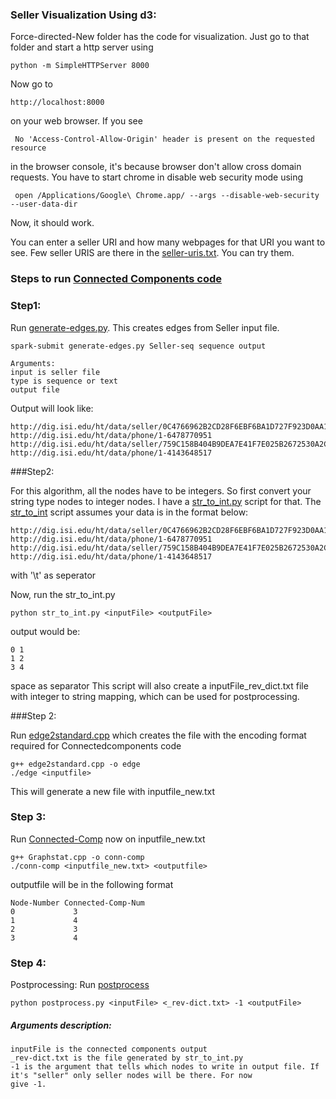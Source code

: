 
### Seller Visualization Using d3:

Force-directed-New folder has the code for visualization. Just go to that folder and start a http server using 
```
python -m SimpleHTTPServer 8000
```
Now go to 
```
http://localhost:8000 
```
on your web browser.
If you see 
```
 No 'Access-Control-Allow-Origin' header is present on the requested resource
```
in the browser console, it's because browser don't allow cross domain requests. You have to start chrome in disable web security mode using
```
 open /Applications/Google\ Chrome.app/ --args --disable-web-security --user-data-dir
 ```
 Now, it should work.

You can enter a seller URI and how many webpages for that URI you want to see. Few seller URIS are there in the [seller-uris.txt](https://github.com/usc-isi-i2/dig-graph-analytics/blob/master/Visualizations/Force-Directed-New/seller-uris.txt). You can try them.


### Steps to run [Connected Components code](https://github.com/linhongseba/ConnectedComponent)

### Step1:
Run [generate-edges.py](https://github.com/usc-isi-i2/dig-graph-analytics/blob/master/Visualizations/util-scripts/generate-edges.py). This creates edges from Seller input file. 

```
spark-submit generate-edges.py Seller-seq sequence output

Arguments:
input is seller file
type is sequence or text
output file
```
Output will look like:

```
http://dig.isi.edu/ht/data/seller/0C4766962B2CD28F6EBF6BA1D727F923D0AA1331	http://dig.isi.edu/ht/data/phone/1-6478770951
http://dig.isi.edu/ht/data/seller/759C158B404B9DEA7E41F7E025B2672530A2C0D7	http://dig.isi.edu/ht/data/phone/1-4143648517

```



###Step2: 

For this algorithm, all the nodes have to be integers. So first convert your string type nodes to integer nodes. I have
a [str_to_int.py](https://github.com/usc-isi-i2/dig-graph-analytics/blob/master/Visualizations/util-scripts/str_to_int.py) script for that. 
The [str_to_int](https://github.com/usc-isi-i2/dig-graph-analytics/blob/master/Visualizations/util-scripts/str_to_int.py) script assumes your data is in the format below:

```
http://dig.isi.edu/ht/data/seller/0C4766962B2CD28F6EBF6BA1D727F923D0AA1331	http://dig.isi.edu/ht/data/phone/1-6478770951
http://dig.isi.edu/ht/data/seller/759C158B404B9DEA7E41F7E025B2672530A2C0D7	http://dig.isi.edu/ht/data/phone/1-4143648517
```
with '\t' as seperator

Now, run the str_to_int.py
```
python str_to_int.py <inputFile> <outputFile>
```
output would be:
```
0 1
1 2 
3 4   
```
space as separator
This script will also create a inputFile_rev_dict.txt file with integer to string mapping, which can be used for postprocessing.

###Step 2:

Run [edge2standard.cpp](https://github.com/linhongseba/MaximumClique/blob/master/util/edge2standard.cpp) which creates the file with the encoding format required for Connectedcomponents code

```
g++ edge2standard.cpp -o edge
./edge <inputfile> 
```
This will generate a new file with inputfile_new.txt

### Step 3:
Run [Connected-Comp](https://github.com/linhongseba/ConnectedComponent/blob/master/Connected_Comp/Graphstat.cpp) now on 
inputfile_new.txt
```
g++ Graphstat.cpp -o conn-comp
./conn-comp <inputfile_new.txt> <outputfile>
```
outputfile will be in the following format
```
Node-Number Connected-Comp-Num
0             3
1             4
2             3
3             4
```


### Step 4:
Postprocessing:
Run [postprocess](https://github.com/usc-isi-i2/dig-graph-analytics/blob/master/Visualizations/util-scripts/postprocess.py)
```
python postprocess.py <inputFile> <_rev-dict.txt> -1 <outputFile>
```
##### Arguments description:
```
inputFile is the connected components output
_rev-dict.txt is the file generated by str_to_int.py
-1 is the argument that tells which nodes to write in output file. If it's "seller" only seller nodes will be there. For now
give -1.
```







